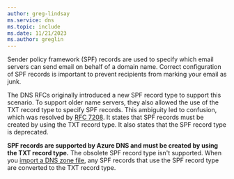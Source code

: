 ```yaml
---
author: greg-lindsay
ms.service: dns
ms.topic: include
ms.date: 11/21/2023
ms.author: greglin
---
```

Sender policy framework (SPF) records are used to specify which email servers can send email on behalf of a domain name. Correct configuration of SPF records is important to prevent recipients from marking your email as junk.

The DNS RFCs originally introduced a new SPF record type to support this scenario. To support older name servers, they also allowed the use of the TXT record type to specify SPF records. This ambiguity led to confusion, which was resolved by [RFC 7208](https://datatracker.ietf.org/doc/html/rfc7208#section-3.1). It states that SPF records must be created by using the TXT record type. It also states that the SPF record type is deprecated.

**SPF records are supported by Azure DNS and must be created by using the TXT record type.** The obsolete SPF record type isn't supported. When you [import a DNS zone file](../articles/dns/dns-import-export.md), any SPF records that use the SPF record type are converted to the TXT record type.
